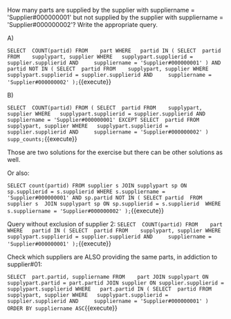 How many parts are supplied by the supplier with suppliername = 'Supplier#000000001' but not supplied by the supplier with suppliername = 'Supplier#000000002'? Write the appropriate query.

A)

``
SELECT  COUNT(partid)
FROM    part
WHERE   partid IN
        (
          SELECT  partid
          FROM    supplypart, supplier
          WHERE   supplypart.supplierid = supplier.supplierid
          AND     suppliername = 'Supplier#000000001'
        )
        AND partid NOT IN
        (
          SELECT  partid
          FROM    supplypart, supplier
          WHERE   supplypart.supplierid = supplier.supplierid
          AND     suppliername = 'Supplier#000000002'
        );
``{{execute}}


B)

``
SELECT  COUNT(partid)
FROM
(
          SELECT  partid
          FROM    supplypart, supplier
          WHERE   supplypart.supplierid = supplier.supplierid
          AND     suppliername = 'Supplier#000000001'
    EXCEPT
          SELECT  partid
          FROM    supplypart, supplier
          WHERE   supplypart.supplierid = supplier.supplierid
          AND     suppliername = 'Supplier#000000002'
) supp_counts;
``{{execute}}


Those are two solutions for the exercise but there can be other solutions as well.



Or also:

``
SELECT count(partid)
FROM supplier s
JOIN supplypart sp ON sp.supplierid = s.supplierid
WHERE s.suppliername = 'Supplier#000000001'
AND sp.partid NOT IN
    (
    SELECT partid 
    FROM supplier s 
    JOIN supplypart sp ON sp.supplierid = s.supplierid 
    WHERE s.suppliername = 'Supplier#000000002'
    );
``{{execute}}



Query without exclusion of supplier 2:
``
SELECT  COUNT(partid)
FROM    part
WHERE   partid IN
        (
          SELECT  partid
          FROM    supplypart, supplier
          WHERE   supplypart.supplierid = supplier.supplierid
          AND     suppliername = 'Supplier#000000001'
        );
``{{execute}}


Check which suppliers are ALSO providing the same parts, in addiction to supplier#01:

``
SELECT  part.partid, suppliername
FROM    part
JOIN supplypart ON supplypart.partid = part.partid
JOIN supplier ON supplier.supplierid = supplypart.supplierid
WHERE   part.partid IN
        (
          SELECT  partid
          FROM    supplypart, supplier
          WHERE   supplypart.supplierid = supplier.supplierid
          AND     suppliername = 'Supplier#000000001'
        )
ORDER BY suppliername ASC
``{{execute}}
